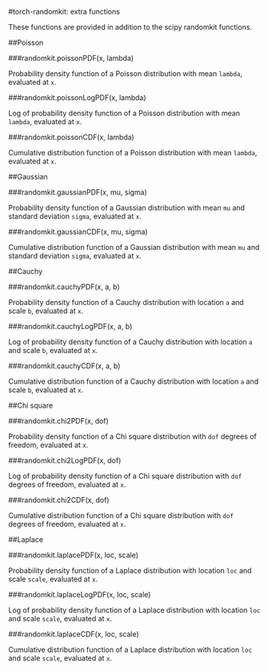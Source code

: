 #torch-randomkit: extra functions

These functions are provided in addition to the scipy randomkit functions.

##Poisson

###randomkit.poissonPDF(x, lambda)

Probability density function of a Poisson distribution with mean `lambda`, evaluated at `x`.

###randomkit.poissonLogPDF(x, lambda)

Log of probability density function of a Poisson distribution with mean `lambda`, evaluated at `x`.

###randomkit.poissonCDF(x, lambda)

Cumulative distribution function of a Poisson distribution with mean `lambda`, evaluated at `x`.

##Gaussian

###randomkit.gaussianPDF(x, mu, sigma)

Probability density function of a Gaussian distribution with mean `mu` and standard deviation `sigma`, evaluated at `x`.

###randomkit.gaussianCDF(x, mu, sigma)

Cumulative distribution function of a Gaussian distribution with mean `mu` and standard deviation `sigma`, evaluated at `x`.

##Cauchy

###randomkit.cauchyPDF(x, a, b)

Probability density function of a Cauchy distribution with location `a` and scale `b`, evaluated at `x`.

###randomkit.cauchyLogPDF(x, a, b)

Log of probability density function of a Cauchy distribution with location `a` and scale `b`, evaluated at `x`.

###randomkit.cauchyCDF(x, a, b)

Cumulative distribution function of a Cauchy distribution with location `a` and scale `b`, evaluated at `x`.

##Chi square

###randomkit.chi2PDF(x, dof)

Probability density function of a Chi square distribution with `dof` degrees of freedom, evaluated at `x`.

###randomkit.chi2LogPDF(x, dof)

Log of probability density function of a Chi square distribution with `dof` degrees of freedom, evaluated at `x`.

###randomkit.chi2CDF(x, dof)

Cumulative distribution function of a Chi square distribution with `dof` degrees of freedom, evaluated at `x`.

##Laplace

###randomkit.laplacePDF(x, loc, scale)

Probability density function of a Laplace distribution with location `loc` and scale `scale`, evaluated at `x`.

###randomkit.laplaceLogPDF(x, loc, scale)

Log of probability density function of a Laplace distribution with location `loc` and scale `scale`, evaluated at `x`.

###randomkit.laplaceCDF(x, loc, scale)

Cumulative distribution function of a Laplace distribution with location `loc` and scale `scale`, evaluated at `x`.
